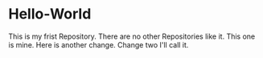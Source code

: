 # Hello-World
This is my frist Repository. There are no other Repositories like it. This one is mine.
Here is another change. Change two I'll call it.
